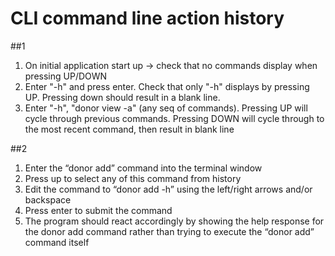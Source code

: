 # CLI command line action history

##1
1. On initial application start up -> check that no commands display when pressing UP/DOWN
2. Enter "-h" and press enter. Check that only "-h" displays by pressing UP. Pressing down should result in a blank line.
3. Enter "-h", "donor view -a" (any seq of commands). Pressing UP will cycle through previous commands. 
Pressing DOWN will cycle through to the most recent command, then result in blank line

##2
1. Enter the “donor add” command into the terminal window
2. Press up to select any of this command from history
3. Edit the command to “donor add -h” using the left/right arrows and/or backspace
4. Press enter to submit the command
5. The program should react accordingly by showing the help response for the donor add command rather than trying to execute the “donor add” command itself